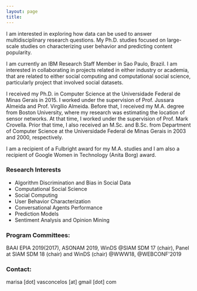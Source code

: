 ```yaml
---
layout: page
title:
---
```




I am interested in exploring how data can be used to answer multidisciplinary research questions. My Ph.D. studies focused on large-scale studies on characterizing user behavior and predicting content popularity.

I am currently an IBM Research Staff Member in Sao Paulo, Brazil. I am interested in collaborating in projects related in either industry or academia, that are related to either social computing and computational social science, particularly project that involved social datasets.

I received my Ph.D. in Computer Science at the Universidade Federal de Minas Gerais in 2015. I worked under the supervision of Prof. Jussara Almeida and Prof. Virgílio Almeida. Before that, I received my M.A. degree from Boston University, where my research was estimating the location of sensor networks. At that time, I worked under the supervision of Prof. Mark Crovella. Prior that time, I also received an M.Sc. and B.Sc. from Department of Computer Science at the Universidade Federal de Minas Gerais in 2003 and 2000, respectively.

I am a recipient of a Fulbright award for my M.A. studies and I am also a recipient of Google Women in Technology (Anita Borg) award.

### Research Interests
* Algorithm Discrimination and Bias in Social Data
* Computational Social Science
* Social Computing
* User Behavior Characterization
* Conversational Agents Performance
* Prediction Models
* Sentiment Analysis and Opinion Mining

### Program Committees:
BAAI EPIA 2019(2017), ASONAM 2019, WinDS @SIAM SDM 17 (chair), Panel at SIAM SDM 18 (chair) and WinDS (chair) @WWW18, @WEBCONF'2019

### Contact:
marisa [dot] vasconcelos [at] gmail [dot] com
